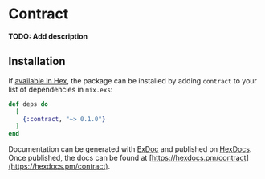 # Contract

**TODO: Add description**

## Installation

If [available in Hex](https://hex.pm/docs/publish), the package can be installed
by adding `contract` to your list of dependencies in `mix.exs`:

```elixir
def deps do
  [
    {:contract, "~> 0.1.0"}
  ]
end
```

Documentation can be generated with [ExDoc](https://github.com/elixir-lang/ex_doc)
and published on [HexDocs](https://hexdocs.pm). Once published, the docs can
be found at [https://hexdocs.pm/contract](https://hexdocs.pm/contract).


